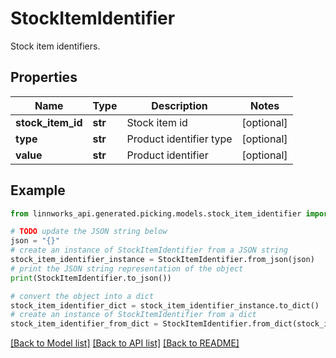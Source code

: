 # StockItemIdentifier

Stock item identifiers.

## Properties

Name | Type | Description | Notes
------------ | ------------- | ------------- | -------------
**stock_item_id** | **str** | Stock item id | [optional] 
**type** | **str** | Product identifier type | [optional] 
**value** | **str** | Product identifier | [optional] 

## Example

```python
from linnworks_api.generated.picking.models.stock_item_identifier import StockItemIdentifier

# TODO update the JSON string below
json = "{}"
# create an instance of StockItemIdentifier from a JSON string
stock_item_identifier_instance = StockItemIdentifier.from_json(json)
# print the JSON string representation of the object
print(StockItemIdentifier.to_json())

# convert the object into a dict
stock_item_identifier_dict = stock_item_identifier_instance.to_dict()
# create an instance of StockItemIdentifier from a dict
stock_item_identifier_from_dict = StockItemIdentifier.from_dict(stock_item_identifier_dict)
```
[[Back to Model list]](../README.md#documentation-for-models) [[Back to API list]](../README.md#documentation-for-api-endpoints) [[Back to README]](../README.md)


